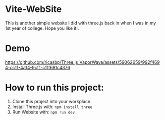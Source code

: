 
# Vite-WebSite
This is another simple website I did with three.js back in when I was in my 1st year of college. Hope you like it!.

# Demo

https://github.com/ricasbp/Three.js_VaporWave/assets/59062659/992f4694-cc11-4a14-9cf1-c11f681c4376



# How to run this project:
1. Clone this project into your workplace.
2. Install Three.js with:
   `npm install three`
3. Run Website with:
   `npm run dev`
